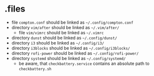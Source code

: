 # .files

- file `compton.conf` should be linked as `~/.config/compton.conf`
- directory `vim/after` should be linked as `~/.vim/after/`
    - file `vim/vimrc` should be linked as `~/.vimrc`
- directory `dunst` should be linked as `~/.config/dunst/`
- directory `i3` should be linked as `~/.config/i3/`
- directory `i3blocks` should be linked as `~/.config/i3blocks/`
- directory `rofi-power` should be linked as `~/.config/rofi-power/`
- directory `systemd` should be linked as `~/.config/systemd/`
    - be aware, that `checkbattery.service` contains an absolute path to `checkbattery.sh`


